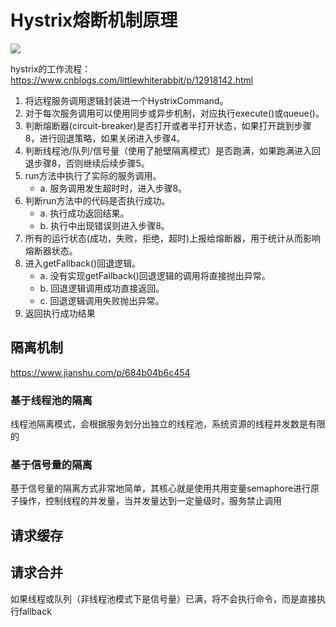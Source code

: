 # Hystrix熔断机制原理

![](https://img2020.cnblogs.com/blog/1908853/202005/1908853-20200519172553534-848024592.png)

hystrix的工作流程：  
https://www.cnblogs.com/littlewhiterabbit/p/12918142.html  

1. 将远程服务调用逻辑封装进一个HystrixCommand。
2. 对于每次服务调用可以使用同步或异步机制，对应执行execute()或queue()。
3. 判断熔断器(circuit-breaker)是否打开或者半打开状态，如果打开跳到步骤8，进行回退策略，如果关闭进入步骤4。
4. 判断线程池/队列/信号量（使用了舱壁隔离模式）是否跑满，如果跑满进入回退步骤8，否则继续后续步骤5。
5. run方法中执行了实际的服务调用。 
   * a. 服务调用发生超时时，进入步骤8。
6. 判断run方法中的代码是否执行成功。 
   * a. 执行成功返回结果。   
   * b. 执行中出现错误则进入步骤8。
7. 所有的运行状态(成功，失败，拒绝，超时)上报给熔断器，用于统计从而影响熔断器状态。
8. 进入getFallback()回退逻辑。 
   * a. 没有实现getFallback()回退逻辑的调用将直接抛出异常。 
   * b. 回退逻辑调用成功直接返回。 
   * c. 回退逻辑调用失败抛出异常。
9. 返回执行成功结果

## 隔离机制
https://www.jianshu.com/p/684b04b6c454 

### 基于线程池的隔离
线程池隔离模式，会根据服务划分出独立的线程池，系统资源的线程并发数是有限的  

### 基于信号量的隔离
基于信号量的隔离方式非常地简单，其核心就是使用共用变量semaphore进行原子操作，控制线程的并发量，当并发量达到一定量级时，服务禁止调用

## 请求缓存

## 请求合并
如果线程或队列（非线程池模式下是信号量）已满，将不会执行命令，而是直接执行fallback